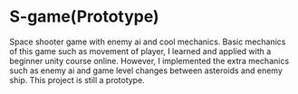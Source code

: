 # S-game(Prototype)
Space shooter game with enemy ai and cool mechanics. Basic mechanics of this game such as movement of player, I learned and applied with a beginner unity course online. However, I implemented the extra mechanics such as enemy ai and game level changes between asteroids and enemy ship. This project is still a prototype.
